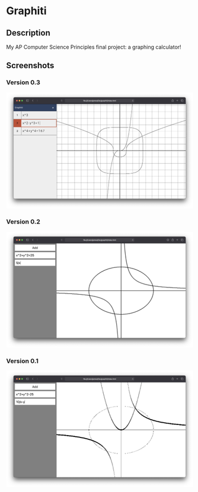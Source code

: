 # Graphiti

## Description

My AP Computer Science Principles final project: a graphing calculator!

## Screenshots

### Version 0.3
![Graphiti v0.3](screenshots/graphiti-v0.3.png)

### Version 0.2
![Graphiti v0.2](screenshots/graphiti-v0.2.png)

### Version 0.1
![Graphiti v0.1](screenshots/graphiti-v0.1.png)

